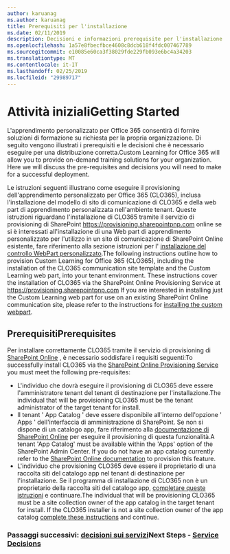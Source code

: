 ```yaml
---
author: karuanag
ms.author: karuanag
title: Prerequisiti per l'installazione
ms.date: 02/11/2019
description: Decisioni e informazioni prerequisite per l'installazione e la configurazione di apprendimento personalizzato
ms.openlocfilehash: 1a57e8fbecfbce4608c8dcb618f4fdc007467789
ms.sourcegitcommit: e10085e60ca3f38029fde229fb093e6bc4a34203
ms.translationtype: MT
ms.contentlocale: it-IT
ms.lasthandoff: 02/25/2019
ms.locfileid: "29989717"
---
```

# <a name="getting-started"></a><span data-ttu-id="7c291-103">Attività iniziali</span><span class="sxs-lookup"><span data-stu-id="7c291-103">Getting Started</span></span>

<span data-ttu-id="7c291-p101">L'apprendimento personalizzato per Office 365 consentirà di fornire soluzioni di formazione su richiesta per la propria organizzazione.  Di seguito vengono illustrati i prerequisiti e le decisioni che è necessario eseguire per una distribuzione corretta.</span><span class="sxs-lookup"><span data-stu-id="7c291-p101">Custom Learning for Office 365 will allow you to provide on-demand training solutions for your organization.  Here we will discuss the pre-requisites and decisions you will need to make for a successful deployment.</span></span>

<span data-ttu-id="7c291-p102">Le istruzioni seguenti illustrano come eseguire il provisioning dell'apprendimento personalizzato per Office 365 (CLO365), inclusa l'installazione del modello di sito di comunicazione di CLO365 e della web part di apprendimento personalizzata nell'ambiente tenant. Queste istruzioni riguardano l'installazione di CLO365 tramite il servizio di provisioning di SharePoint https://provisioning.sharepointpnp.com online se si è interessati all'installazione di una Web part di apprendimento personalizzato per l'utilizzo in un sito di comunicazione di SharePoint Online esistente, fare riferimento alla sezione istruzioni per l' [installazione del controllo WebPart personalizzato](installwebpart.md).</span><span class="sxs-lookup"><span data-stu-id="7c291-p102">The following instructions outline how to provision Custom Learning for Office 365 (CLO365), including the installation of the CLO365 communication site template and the Custom Learning web part, into your tenant environment. These instructions cover the installation of CLO365 via the SharePoint Online Provisioning Service at https://provisioning.sharepointpnp.com    If you are interested in installing just the Custom Learning web part for use on an existing SharePoint Online communication site, please refer to the instructions for [installing the custom webpart](installwebpart.md).</span></span> 

## <a name="prerequisites"></a><span data-ttu-id="7c291-108">Prerequisiti</span><span class="sxs-lookup"><span data-stu-id="7c291-108">Prerequisites</span></span>
 
<span data-ttu-id="7c291-109">Per installare correttamente CLO365 tramite il servizio di provisioning di [SharePoint Online](https://provisioning.sharepointpnp.com) , è necessario soddisfare i requisiti seguenti:</span><span class="sxs-lookup"><span data-stu-id="7c291-109">To successfully install CLO365 via the [SharePoint Online Provisioning Service](https://provisioning.sharepointpnp.com) you must meet the following pre-requisites:</span></span> 
 
- <span data-ttu-id="7c291-110">L'individuo che dovrà eseguire il provisioning di CLO365 deve essere l'amministratore tenant del tenant di destinazione per l'installazione.</span><span class="sxs-lookup"><span data-stu-id="7c291-110">The individual that will be provisioning CLO365 must be the tenant administrator of the target tenant for install.</span></span>  
- <span data-ttu-id="7c291-p103">Il tenant ' App Catalog ' deve essere disponibile all'interno dell'opzione ' Apps ' dell'interfaccia di amministrazione di SharePoint. Se non si dispone di un catalogo app, fare riferimento alla [documentazione di SharePoint Online](https://docs.microsoft.com/en-us/sharepoint/use-app-catalog) per eseguire il provisioning di questa funzionalità.</span><span class="sxs-lookup"><span data-stu-id="7c291-p103">A tenant 'App Catalog' must be available within the 'Apps' option of the SharePoint Admin Center. If you do not have an app catalog currently refer to the [SharePoint Online documentation](https://docs.microsoft.com/en-us/sharepoint/use-app-catalog) to provision this feature.</span></span>  
- <span data-ttu-id="7c291-p104">L'individuo che provisioning CLO365 deve essere il proprietario di una raccolta siti del catalogo app nel tenant di destinazione per l'installazione. Se il programma di installazione di CLO365 non è un proprietario della raccolta siti del catalogo app, [completare queste istruzioni](addappadmin.md) e continuare.</span><span class="sxs-lookup"><span data-stu-id="7c291-p104">The individual that will be provisioning CLO365 must be a site collection owner of the app catalog in the target tenant for install. If the CLO365 installer is not a site collection owner of the app catalog [complete these instructions](addappadmin.md) and continue.</span></span>  

### <a name="next-steps---service-decisionsservicedecisionsmd"></a><span data-ttu-id="7c291-115">Passaggi successivi: [decisioni sui servizi](servicedecisions.md)</span><span class="sxs-lookup"><span data-stu-id="7c291-115">Next Steps - [Service Decisions](servicedecisions.md)</span></span>
